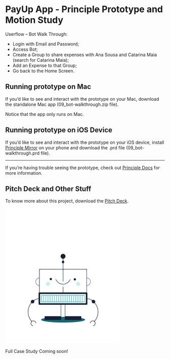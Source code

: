 # PayUp App - Principle Prototype and Motion Study

Userflow – Bot Walk Through:

*	Login with Email and Password;
*	Access Bot;
*	Create a Group to share expenses with Ana Sousa and Catarina Maia (search for Catarina Maia);
*	Add an Expense to that Group;
* Go back to the Home Screen.

## Running prototype on Mac
If you’d like to see and interact with the prototype on your Mac, download the standalone Mac app (09_bot-walkthrough.zip file).

Notice that the app only runs on Mac.

## Running prototype on iOS Device
If you’d like to see and interact with the prototype on your iOS device, install [Principle Mirror](https://itunes.apple.com/us/app/principle-mirror-ui-design/id991911319?ls=1&mt=8) on your phone and download the .prd file (09_bot-walkthrough.prd file).

***

If you’re having trouble seeing the prototype, check out [Principle Docs](http://principleformac.com/docs.html#sharing) for more information.

## Pitch Deck and Other Stuff
To know more about this project, download the [Pitch Deck](https://github.com/FilipaGo/payup-app-prototype-principle/raw/master/_docs_readme/pitch_payup.key).

<img src="https://raw.githubusercontent.com/FilipaGo/payup-app-prototype-principle/master/_images_readme/payup-bot.gif" width="363" height="427" />

Full Case Study Coming soon!
